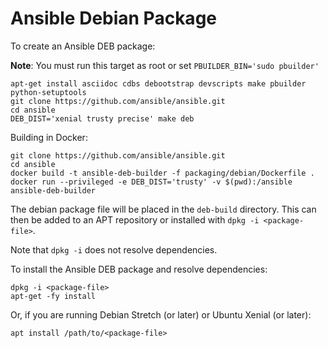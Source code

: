 Ansible Debian Package
======================

To create an Ansible DEB package:

__Note__: You must run this target as root or set `PBUILDER_BIN='sudo pbuilder'`

```
apt-get install asciidoc cdbs debootstrap devscripts make pbuilder python-setuptools
git clone https://github.com/ansible/ansible.git
cd ansible
DEB_DIST='xenial trusty precise' make deb
```

Building in Docker:

```
git clone https://github.com/ansible/ansible.git
cd ansible
docker build -t ansible-deb-builder -f packaging/debian/Dockerfile .
docker run --privileged -e DEB_DIST='trusty' -v $(pwd):/ansible ansible-deb-builder
```

The debian package file will be placed in the `deb-build` directory. This can then be added to an APT repository or installed with `dpkg -i <package-file>`.

Note that `dpkg -i` does not resolve dependencies.

To install the Ansible DEB package and resolve dependencies:

```
dpkg -i <package-file>
apt-get -fy install
```

Or, if you are running Debian Stretch (or later) or Ubuntu Xenial (or later):

```
apt install /path/to/<package-file>
```
